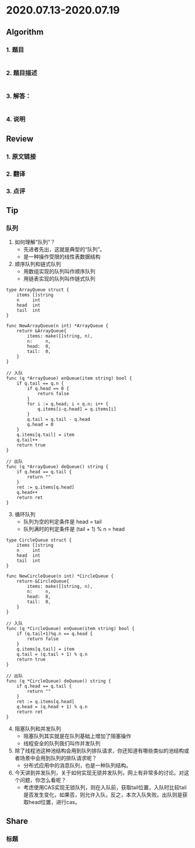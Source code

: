 # 2020.07.13-2020.07.19

## Algorithm
### 1. 题目
```

```
### 2. 题目描述
```

```

### 3. 解答：
```golang

```
### 4. 说明


## Review
### 1. 原文链接


### 2. 翻译


### 3. 点评


## Tip
### 队列
1. 如何理解“队列”？
    * 先进者先出，这就是典型的“队列”。
    * 是一种操作受限的线性表数据结构
2. 顺序队列和链式队列
    * 用数组实现的队列叫作顺序队列
    * 用链表实现的队列叫作链式队列
```
type ArrayQueue struct {
	items []string
	n     int
	head  int
	tail  int
}

func NewArrayQueue(n int) *ArrayQueue {
	return &ArrayQueue{
		items: make([]string, n),
		n:     n,
		head:  0,
		tail:  0,
	}
}

// 入队
func (q *ArrayQueue) enQueue(item string) bool {
	if q.tail == q.n {
		if q.head == 0 {
			return false
		}
		for i := q.head; i < q.n; i++ {
			q.items[i-q.head] = q.items[i]
		}
		q.tail = q.tail - q.head
		q.head = 0
	}
	q.items[q.tail] = item
	q.tail++
	return true
}

// 出队
func (q *ArrayQueue) deQueue() string {
	if q.head == q.tail {
		return ""
	}
	ret := q.items[q.head]
	q.head++
	return ret
}
```
3. 循环队列
    * 队列为空的判定条件是 head = tail
    * 队列满时的判定条件是 (tail + 1) % n = head
```
type CircleQueue struct {
	items []string
	n     int
	head  int
	tail  int
}

func NewCircleQueue(n int) *CircleQueue {
	return &CircleQueue{
		items: make([]string, n),
		n:     n,
		head:  0,
		tail:  0,
	}
}

// 入队
func (q *CircleQueue) enQueue(item string) bool {
	if (q.tail+1)%q.n == q.head {
		return false
	}
	q.items[q.tail] = item
	q.tail = (q.tail + 1) % q.n
	return true
}

// 出队
func (q *CircleQueue) deQueue() string {
	if q.head == q.tail {
		return ""
	}
	ret := q.items[q.head]
	q.head = (q.head + 1) % q.n
	return ret
}
```
4. 阻塞队列和并发队列
    * 阻塞队列其实就是在队列基础上增加了阻塞操作
    * 线程安全的队列我们叫作并发队列
5. 除了线程池这种池结构会用到队列排队请求，你还知道有哪些类似的池结构或者场景中会用到队列的排队请求呢？
    * 分布式应用中的消息队列，也是一种队列结构。
6. 今天讲到并发队列，关于如何实现无锁并发队列，网上有非常多的讨论。对这个问题，你怎么看呢？
    * 考虑使用CAS实现无锁队列，则在入队前，获取tail位置，入队时比较tail是否发生变化，如果否，则允许入队，反之，本次入队失败。出队则是获取head位置，进行cas。

## Share
### 标题
